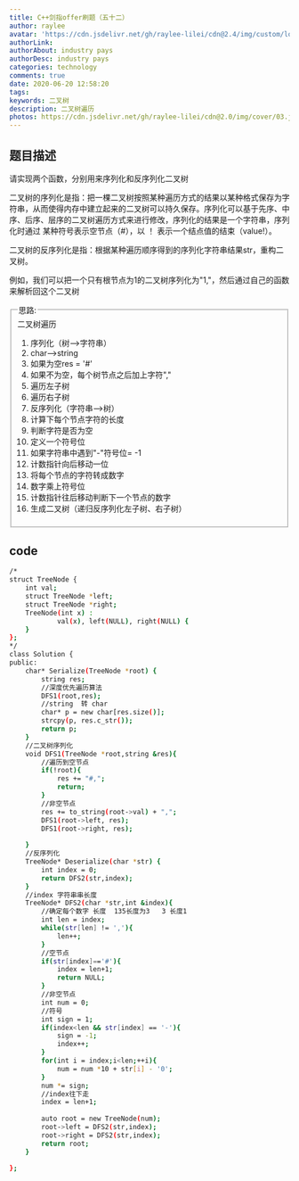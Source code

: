 ```yaml
---
title: C++剑指offer刷题（五十二）
author: raylee
avatar: 'https://cdn.jsdelivr.net/gh/raylee-lilei/cdn@2.4/img/custom/logo_1.png'
authorLink: 
authorAbout: industry pays
authorDesc: industry pays
categories: technology
comments: true
date: 2020-06-20 12:58:20
tags:
keywords: 二叉树
description: 二叉树遍历
photos: https://cdn.jsdelivr.net/gh/raylee-lilei/cdn@2.0/img/cover/03.jpg.webp
---
```

## 题目描述
请实现两个函数，分别用来序列化和反序列化二叉树

二叉树的序列化是指：把一棵二叉树按照某种遍历方式的结果以某种格式保存为字符串，从而使得内存中建立起来的二叉树可以持久保存。序列化可以基于先序、中序、后序、层序的二叉树遍历方式来进行修改，序列化的结果是一个字符串，序列化时通过 某种符号表示空节点（#），以 ！ 表示一个结点值的结束（value!）。

二叉树的反序列化是指：根据某种遍历顺序得到的序列化字符串结果str，重构二叉树。

例如，我们可以把一个只有根节点为1的二叉树序列化为"1,"，然后通过自己的函数来解析回这个二叉树

<form action="" method="">
<fieldset><legend font-weight:600>思路:</legend>
<div align=“Center”>二叉树遍历</div>

1. 序列化（树——>字符串）
2. char——>string
3. 如果为空res = '#'
4. 如果不为空，每个树节点之后加上字符","
5. 遍历左子树
6. 遍历右子树
7. 反序列化（字符串——>树）
8. 计算下每个节点字符的长度
9. 判断字符是否为空
10. 定义一个符号位
11. 如果字符串中遇到"-"符号位= -1
12. 计数指针向后移动一位
13. 将每个节点的字符转成数字
14. 数字乘上符号位
15. 计数指针往后移动判断下一个节点的数字
16. 生成二叉树（递归反序列化左子树、右子树）


</fieldset>
</form>

## code
``` bash
/*
struct TreeNode {
    int val;
    struct TreeNode *left;
    struct TreeNode *right;
    TreeNode(int x) :
            val(x), left(NULL), right(NULL) {
    }
};
*/
class Solution {
public:
    char* Serialize(TreeNode *root) { 
        string res;
        //深度优先遍历算法
        DFS1(root,res);
        //string  转 char
        char* p = new char[res.size()];
        strcpy(p, res.c_str());
        return p;
    }
    //二叉树序列化
    void DFS1(TreeNode *root,string &res){
        //遍历到空节点
        if(!root){
            res += "#,";
            return;
        }
        //非空节点
        res += to_string(root->val) + ",";
        DFS1(root->left, res);
        DFS1(root->right, res);
        
    }
    //反序列化
    TreeNode* Deserialize(char *str) {
        int index = 0;
        return DFS2(str,index);
    }
    //index 字符串串长度
    TreeNode* DFS2(char *str,int &index){
        //确定每个数字 长度  135长度为3   3 长度1
        int len = index;
        while(str[len] != ','){
            len++;
        }
        //空节点
        if(str[index]=='#'){
            index = len+1;
            return NULL;
        }
        //非空节点
        int num = 0;
        //符号
        int sign = 1;
        if(index<len && str[index] == '-'){
            sign = -1;
            index++;
        }
        for(int i = index;i<len;++i){
            num = num *10 + str[i] - '0';
        }
        num *= sign;
        //index往下走
        index = len+1;
        
        auto root = new TreeNode(num);
        root->left = DFS2(str,index);
        root->right = DFS2(str,index);
        return root;
    }

};
```